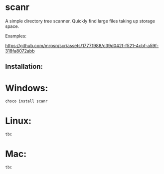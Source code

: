 # scanr
A simple directory tree scanner. Quickly find large files taking up storage space.

Examples:

https://github.com/mrpsn/scr/assets/17771988/c39d042f-f521-4cbf-a59f-318fa8072abb

## Installation:

  # Windows:
    choco install scanr

  # Linux:
    tbc

  # Mac:
    tbc
